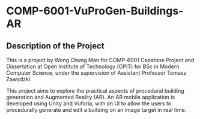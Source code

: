 # COMP-6001-VuProGen-Buildings-AR

## Description of the Project
This is a project by Wong Chung Man for COMP-6001 Capstone Project and Dissertation at Open Institute of Technology (OPIT) for BSc in Modern Computer Science, under the supervision of Assistant Professor Tomasz Zawadzki.

This project aims to explore the practical aspects of procedural building generation and Augmented Reality (AR). An AR mobile application is developed using Unity and Vuforia, with an UI to allow the users to procedurally generate and edit a building on an image target in real time.